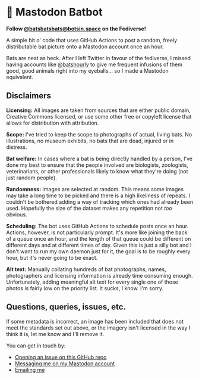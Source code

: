 # 🦇 Mastodon Batbot

**Follow [@batsbatsbats@botsin.space](https://botsin.space/@batsbatsbats) on the Fediverse!**

A simple bit o' code that uses GitHub Actions to post a random, freely distributable bat picture onto a Mastodon account once an hour.

Bats are neat as heck. After I left Twitter in favour of the fediverse, I missed having accounts like [@batshourly](https://twitter.com/batshourly) to give me frequent infusions of them good, good animals right into my eyeballs... so I made a Mastodon equivalent.

## Disclaimers

**Licensing:** All images are taken from sources that are either public domain, Creative Commons licensed, or use some other free or copyleft license that allows for distribution with attribution.

**Scope:** I've tried to keep the scope to photographs of actual, living bats. No illustrations, no museum exhibits, no bats that are dead, injured or in distress.

**Bat welfare:** In cases where a bat is being directly handled by a person, I've done my best to ensure that the people involved are biologists, zoologists, veterinarians, or other professionals likely to know what they're doing (not just random people).

**Randomness:** Images are selected at random. This means some images may take a long time to be picked and there is a high likeliness of repeats. I couldn't be bothered adding a way of tracking which ones had already been used. Hopefully the size of the dataset makes any repetition not _too_ obvious.

**Scheduling:** The bot uses GitHub Actions to schedule posts once an hour. Actions, however, is not particularly prompt. It's more like joining the back of a queue once an hour, and the length of that queue could be different on different days and at different times of day. Given this is just a silly bot and I don't want to run my own daemon just for it, the goal is to be roughly every hour, but it's never going to be exact.

**Alt text:** Manually collating hundreds of bat photographs, names, photographers and licensing information is already time consuming enough. Unfortunately, adding meaningful alt text for every single one of those photos is fairly low on the priority list. It sucks, I know. I'm sorry.

## Questions, queries, issues, etc.

If some metadata is incorrect, an image has been included that does not meet the standards set out above, or the imagery isn't licensed in the way I think it is, let me know and I'll remove it.

You can get in touch by:

- [Opening an issue on this GitHub repo](https://github.com/querkmachine/bat-bot/issues)
- [Messaging me on my Mastodon account](https://chitter.xyz)
- [Emailing me](mailto:hi@berly.kim)
